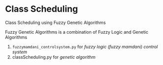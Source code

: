 # Class Scheduling
Class Scheduling using Fuzzy Genetic Algorithms

Fuzzy Genetic Algorithms is a combination of Fuzzy Logic and Genetic Algorithms

1. ```fuzzymamdani_controlsystem.py``` for *fuzzy logic (fuzzy mamdani) control system*
2. classScheduling.py for *genetic algorithm*
